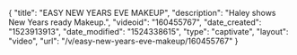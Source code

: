 {
    "title": "EASY NEW YEARS EVE MAKEUP",
    "description": "Haley shows New Years ready Makeup.",
    "videoid": "160455767",
    "date_created": "1523913913",
    "date_modified": "1524338615",
    "type": "captivate",
    "layout": "video",
    "url": "\/v\/easy-new-years-eve-makeup\/160455767"
}